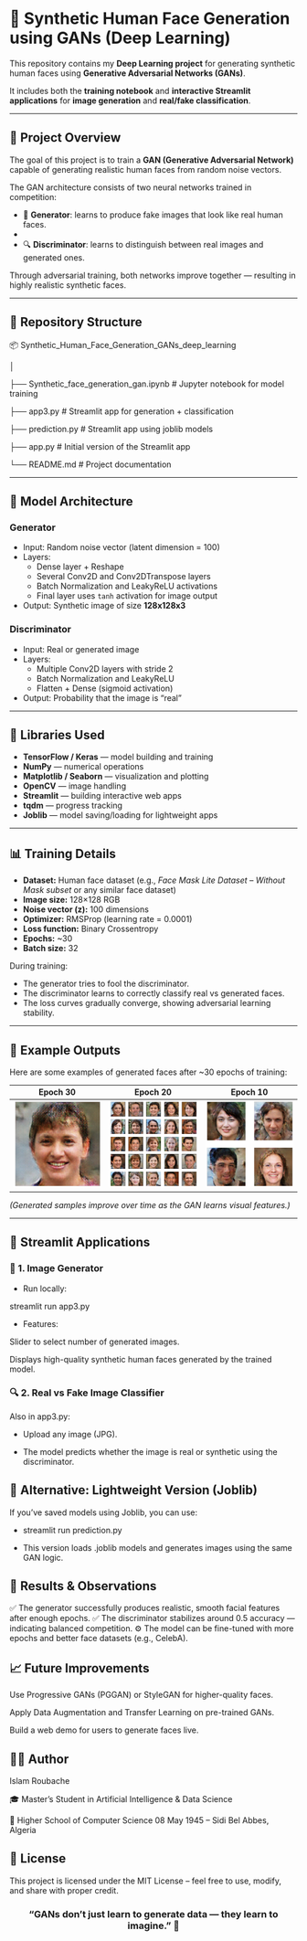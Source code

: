 # 🧠 Synthetic Human Face Generation using GANs (Deep Learning)

This repository contains my **Deep Learning project** for generating synthetic human faces using **Generative Adversarial Networks (GANs)**.  

It includes both the **training notebook** and **interactive Streamlit applications** for **image generation** and **real/fake classification**.

---

## 🧩 Project Overview

The goal of this project is to train a **GAN (Generative Adversarial Network)** capable of generating realistic human faces from random noise vectors.  

The GAN architecture consists of two neural networks trained in competition:

- 🧠 **Generator**: learns to produce fake images that look like real human faces.
- 
- 🔍 **Discriminator**: learns to distinguish between real images and generated ones.

Through adversarial training, both networks improve together — resulting in highly realistic synthetic faces.

---

## 📂 Repository Structure

📦 Synthetic_Human_Face_Generation_GANs_deep_learning

│

├── Synthetic_face_generation_gan.ipynb # Jupyter notebook for model training

├── app3.py # Streamlit app for generation + classification

├── prediction.py # Streamlit app using joblib models

├── app.py # Initial version of the Streamlit app

└── README.md # Project documentation


---

## 🧠 Model Architecture

### Generator
- Input: Random noise vector (latent dimension = 100)
- Layers:
  - Dense layer + Reshape
  - Several Conv2D and Conv2DTranspose layers
  - Batch Normalization and LeakyReLU activations
  - Final layer uses `tanh` activation for image output
- Output: Synthetic image of size **128x128x3**

### Discriminator
- Input: Real or generated image
- Layers:
  - Multiple Conv2D layers with stride 2
  - Batch Normalization and LeakyReLU
  - Flatten + Dense (sigmoid activation)
- Output: Probability that the image is “real”

---

## 🧰 Libraries Used

- **TensorFlow / Keras** — model building and training  
- **NumPy** — numerical operations  
- **Matplotlib / Seaborn** — visualization and plotting  
- **OpenCV** — image handling  
- **Streamlit** — building interactive web apps  
- **tqdm** — progress tracking  
- **Joblib** — model saving/loading for lightweight apps  

---

## 📊 Training Details

- **Dataset:** Human face dataset (e.g., *Face Mask Lite Dataset – Without Mask subset* or any similar face dataset)
- **Image size:** 128×128 RGB
- **Noise vector (z):** 100 dimensions  
- **Optimizer:** RMSProp (learning rate = 0.0001)  
- **Loss function:** Binary Crossentropy  
- **Epochs:** ~30  
- **Batch size:** 32  

During training:
- The generator tries to fool the discriminator.
- The discriminator learns to correctly classify real vs generated faces.
- The loss curves gradually converge, showing adversarial learning stability.

---

## 🧮 Example Outputs

Here are some examples of generated faces after ~30 epochs of training:

| Epoch 30 | Epoch 20 | Epoch 10 |
|-----------|-----------|-----------|
| ![gen1](assets/output1.png) | ![gen2](assets/output2.png) | ![gen3](assets/output3.png) |

*(Generated samples improve over time as the GAN learns visual features.)*

---

## 🚀 Streamlit Applications

### 🎨 1. **Image Generator**
- Run locally:

streamlit run app3.py 

- Features:

Slider to select number of generated images.

Displays high-quality synthetic human faces generated by the trained model.

### 🔍 2. Real vs Fake Image Classifier

Also in app3.py:

- Upload any image (JPG).

- The model predicts whether the image is real or synthetic using the discriminator.

## 🧩 Alternative: Lightweight Version (Joblib)

If you’ve saved models using Joblib, you can use:

- streamlit run prediction.py
  
- This version loads .joblib models and generates images using the same GAN logic.


## 🏁 Results & Observations

✅ The generator successfully produces realistic, smooth facial features after enough epochs.
✅ The discriminator stabilizes around 0.5 accuracy — indicating balanced competition.
⚙️ The model can be fine-tuned with more epochs and better face datasets (e.g., CelebA).

## 📈 Future Improvements

Use Progressive GANs (PGGAN) or StyleGAN for higher-quality faces.

Apply Data Augmentation and Transfer Learning on pre-trained GANs.

Build a web demo for users to generate faces live.

## 👨‍💻 Author

Islam Roubache

🎓 Master’s Student in Artificial Intelligence & Data Science

📍 Higher School of Computer Science 08 May 1945 – Sidi Bel Abbes, Algeria

## 🪪 License

This project is licensed under the MIT License – feel free to use, modify, and share with proper credit.



<div align="center">
  
###  “GANs don’t just learn to generate data — they learn to imagine.” 💫


</div>
